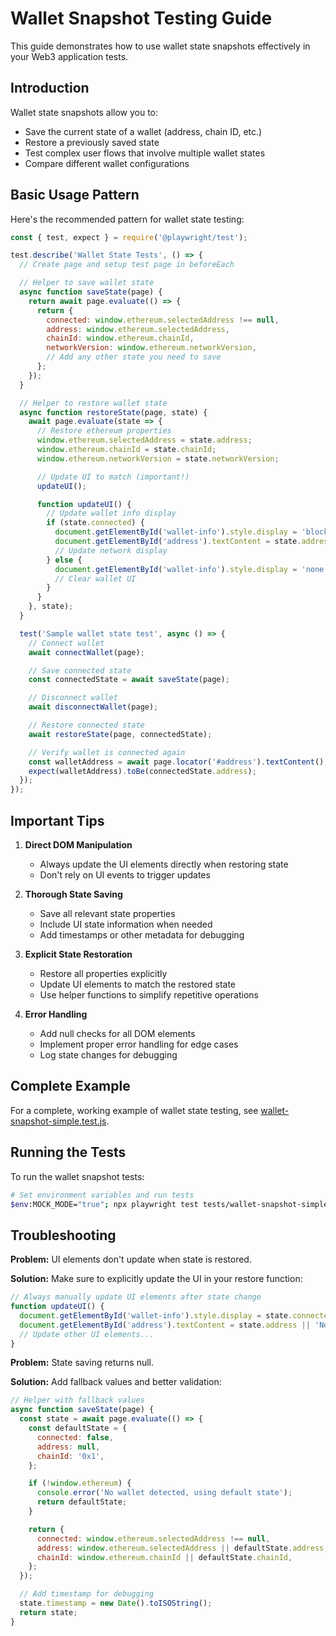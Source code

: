 # Wallet Snapshot Testing Guide

This guide demonstrates how to use wallet state snapshots effectively in your Web3 application tests.

## Introduction

Wallet state snapshots allow you to:

- Save the current state of a wallet (address, chain ID, etc.)
- Restore a previously saved state
- Test complex user flows that involve multiple wallet states
- Compare different wallet configurations

## Basic Usage Pattern

Here's the recommended pattern for wallet state testing:

```javascript
const { test, expect } = require('@playwright/test');

test.describe('Wallet State Tests', () => {
  // Create page and setup test page in beforeEach

  // Helper to save wallet state
  async function saveState(page) {
    return await page.evaluate(() => {
      return {
        connected: window.ethereum.selectedAddress !== null,
        address: window.ethereum.selectedAddress,
        chainId: window.ethereum.chainId,
        networkVersion: window.ethereum.networkVersion,
        // Add any other state you need to save
      };
    });
  }

  // Helper to restore wallet state
  async function restoreState(page, state) {
    await page.evaluate(state => {
      // Restore ethereum properties
      window.ethereum.selectedAddress = state.address;
      window.ethereum.chainId = state.chainId;
      window.ethereum.networkVersion = state.networkVersion;

      // Update UI to match (important!)
      updateUI();

      function updateUI() {
        // Update wallet info display
        if (state.connected) {
          document.getElementById('wallet-info').style.display = 'block';
          document.getElementById('address').textContent = state.address;
          // Update network display
        } else {
          document.getElementById('wallet-info').style.display = 'none';
          // Clear wallet UI
        }
      }
    }, state);
  }

  test('Sample wallet state test', async () => {
    // Connect wallet
    await connectWallet(page);

    // Save connected state
    const connectedState = await saveState(page);

    // Disconnect wallet
    await disconnectWallet(page);

    // Restore connected state
    await restoreState(page, connectedState);

    // Verify wallet is connected again
    const walletAddress = await page.locator('#address').textContent();
    expect(walletAddress).toBe(connectedState.address);
  });
});
```

## Important Tips

1. **Direct DOM Manipulation**

   - Always update the UI elements directly when restoring state
   - Don't rely on UI events to trigger updates

2. **Thorough State Saving**

   - Save all relevant state properties
   - Include UI state information when needed
   - Add timestamps or other metadata for debugging

3. **Explicit State Restoration**

   - Restore all properties explicitly
   - Update UI elements to match the restored state
   - Use helper functions to simplify repetitive operations

4. **Error Handling**
   - Add null checks for all DOM elements
   - Implement proper error handling for edge cases
   - Log state changes for debugging

## Complete Example

For a complete, working example of wallet state testing, see [wallet-snapshot-simple.test.js](./wallet-snapshot-simple.test.js).

## Running the Tests

To run the wallet snapshot tests:

```bash
# Set environment variables and run tests
$env:MOCK_MODE="true"; npx playwright test tests/wallet-snapshot-simple.test.js --headed
```

## Troubleshooting

**Problem:** UI elements don't update when state is restored.

**Solution:** Make sure to explicitly update the UI in your restore function:

```javascript
// Always manually update UI elements after state change
function updateUI() {
  document.getElementById('wallet-info').style.display = state.connected ? 'block' : 'none';
  document.getElementById('address').textContent = state.address || 'Not connected';
  // Update other UI elements...
}
```

**Problem:** State saving returns null.

**Solution:** Add fallback values and better validation:

```javascript
// Helper with fallback values
async function saveState(page) {
  const state = await page.evaluate(() => {
    const defaultState = {
      connected: false,
      address: null,
      chainId: '0x1',
    };

    if (!window.ethereum) {
      console.error('No wallet detected, using default state');
      return defaultState;
    }

    return {
      connected: window.ethereum.selectedAddress !== null,
      address: window.ethereum.selectedAddress || defaultState.address,
      chainId: window.ethereum.chainId || defaultState.chainId,
    };
  });

  // Add timestamp for debugging
  state.timestamp = new Date().toISOString();
  return state;
}
```
